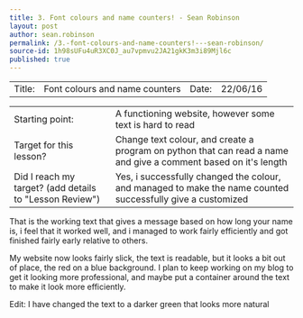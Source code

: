 ```yaml
---
title: 3. Font colours and name counters! - Sean Robinson
layout: post
author: sean.robinson
permalink: /3.-font-colours-and-name-counters!---sean-robinson/
source-id: 1h98sUFu4uR3XC0J_au7vpmvu2JA21gkK3m3i89Mjl6c
published: true
---
```

<table>
  <tr>
    <td>Title:  </td>
    <td>Font colours and name counters</td>
    <td> Date:  </td>
    <td>22/06/16</td>
  </tr>
</table>


<table>
  <tr>
    <td>Starting point:</td>
    <td>A functioning website, however some text is hard to read</td>
  </tr>
  <tr>
    <td>Target for this lesson?</td>
    <td>Change text colour, and create a program on python that can read a name and give a comment based on it's length</td>
  </tr>
  <tr>
    <td>Did I reach my target? 
(add details to "Lesson Review")</td>
    <td>Yes, i successfully changed the colour, and managed to make the name counted successfully give a customized </td>
  </tr>
</table>


That is the working text that gives a message based on how long your name is, i feel that it worked well, and i managed to work fairly efficiently and got finished fairly early relative to others.

My website now looks fairly slick, the text is readable, but it looks a bit out of place, the red on a blue background. I plan to keep working on my blog to get it looking more professional, and maybe put a container around the text to make it look more efficiently.

Edit: I have changed the text to a darker green that looks more natural

